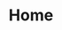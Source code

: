 ---
title: Home
description: A recipe book and meal planner
content_blocks:
  - _bookshop_name: generic/heading
    text: Recipes
    heading_heirarchy: h1
    heading_size: '2xl'
    heading_alignment: center
---